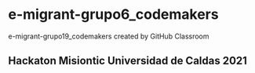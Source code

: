 # e-migrant-grupo6_codemakers
e-migrant-grupo19_codemakers created by GitHub Classroom
## Hackaton Misiontic Universidad de Caldas 2021

